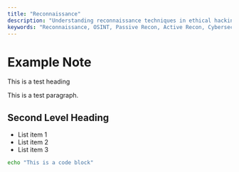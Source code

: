 ```yaml
---
title: "Reconnaissance"
description: "Understanding reconnaissance techniques in ethical hacking and cybersecurity."
keywords: "Reconnaissance, OSINT, Passive Recon, Active Recon, Cybersecurity"
---
```


# Example Note

This is a test heading

This is a test paragraph.

## Second Level Heading

- List item 1
- List item 2
- List item 3

```bash
echo "This is a code block"
```
